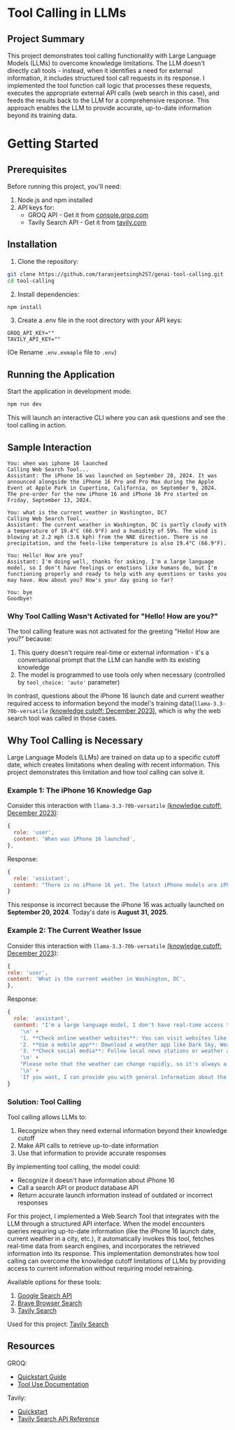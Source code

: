 # Tool Calling in LLMs

## Project Summary

This project demonstrates tool calling functionality with Large Language Models (LLMs) to overcome knowledge limitations. The LLM doesn't directly call tools - instead, when it identifies a need for external information, it includes structured tool call requests in its response. I implemented the tool function call logic that processes these requests, executes the appropriate external API calls (web search in this case), and feeds the results back to the LLM for a comprehensive response. This approach enables the LLM to provide accurate, up-to-date information beyond its training data.

# Getting Started

## Prerequisites

Before running this project, you'll need:

1. Node.js and npm installed
2. API keys for:
    - GROQ API - Get it from [console.groq.com](https://console.groq.com/)
    - Tavily Search API - Get it from [tavily.com](https://www.tavily.com/)

## Installation

1. Clone the repository:

```bash
git clone https://github.com/taranjeetsingh257/genai-tool-calling.git
cd tool-calling
```

2. Install dependencies:

```bash
npm install
```

3. Create a .env file in the root directory with your API keys:

```
GROQ_API_KEY=""
TAVILY_API_KEY=""
```

(Oe Rename `.env.exmaple` file to `.env`)

## Running the Application

Start the application in development mode:

```bash
npm run dev
```

This will launch an interactive CLI where you can ask questions and see the tool calling in action.

## Sample Interaction

```
You: when was iphone 16 launched
Calling Web Search Tool...
Assistant: The iPhone 16 was launched on September 20, 2024. It was announced alongside the iPhone 16 Pro and Pro Max during the Apple Event at Apple Park in Cupertino, California, on September 9, 2024. The pre-order for the new iPhone 16 and iPhone 16 Pro started on Friday, September 13, 2024.

You: what is the current weather in Washington, DC?
Calling Web Search Tool...
Assistant: The current weather in Washington, DC is partly cloudy with a temperature of 19.4°C (66.9°F) and a humidity of 59%. The wind is blowing at 2.2 mph (3.6 kph) from the NNE direction. There is no precipitation, and the feels-like temperature is also 19.4°C (66.9°F).

You: Hello! How are you?
Assistant: I'm doing well, thanks for asking. I'm a large language model, so I don't have feelings or emotions like humans do, but I'm functioning properly and ready to help with any questions or tasks you may have. How about you? How's your day going so far?

You: bye
Goodbye!
```

### Why Tool Calling Wasn't Activated for "Hello! How are you?"

The tool calling feature was not activated for the greeting "Hello! How are you?" because:

1. This query doesn't require real-time or external information - it's a conversational prompt that the LLM can handle with its existing knowledge
2. The model is programmed to use tools only when necessary (controlled by `tool_choice: 'auto'` parameter)

In contrast, questions about the iPhone 16 launch date and current weather required access to information beyond the model's training data(`llama-3.3-70b-versatile` [(knowledge cutoff: December 2023)](https://github.com/meta-llama/llama-models/blob/main/models/llama3_3/MODEL_CARD.md), which is why the web search tool was called in those cases.

## Why Tool Calling is Necessary

Large Language Models (LLMs) are trained on data up to a specific cutoff date, which creates limitations when dealing with recent information. This project demonstrates this limitation and how tool calling can solve it.

### Example 1: The iPhone 16 Knowledge Gap

Consider this interaction with `llama-3.3-70b-versatile` [(knowledge cutoff: December 2023)](https://github.com/meta-llama/llama-models/blob/main/models/llama3_3/MODEL_CARD.md):

```javascript
{
  role: 'user',
  content: 'When was iPhone 16 launched',
},
```

Response:

```javascript
{
  role: 'assistant',
  content: "There is no iPhone 16 yet. The latest iPhone models are iPhone 14 series, which were launched on September 7, 2022. Apple typically releases new iPhone models every year, but they have not announced or launched an iPhone 16 model. If you're looking for information on upcoming iPhone models, I'd be happy to provide you with the latest rumors and speculations!"
}
```

This response is incorrect because the iPhone 16 was actually launched on **September 20, 2024**. Today's date is **August 31, 2025**.

### Example 2: The Current Weather Issue

Consider this interaction with `llama-3.3-70b-versatile` [(knowledge cutoff: December 2023)](https://github.com/meta-llama/llama-models/blob/main/models/llama3_3/MODEL_CARD.md):

```javascript
{
role: 'user',
content: 'What is the current weather in Washington, DC',
},
```

Response:

```javascript
{
  role: 'assistant',
  content: "I'm a large language model, I don't have real-time access to current weather conditions. But I can suggest some ways for you to find out the current weather in Washington, DC:\n" +
    '\n' +
    '1. **Check online weather websites**: You can visit websites like AccuWeather, Weather.com, or the National Weather Service (NWS) to get the current weather conditions in Washington, DC.\n' +
    '2. **Use a mobile app**: Download a weather app like Dark Sky, Weather Underground, or The Weather Channel to get real-time weather updates on your smartphone.\n' +
    '3. **Check social media**: Follow local news stations or weather accounts on social media platforms like Twitter or Facebook to get updates on the current weather in Washington, DC.\n' +
    '\n' +
    "Please note that the weather can change rapidly, so it's always a good idea to check multiple sources for the most up-to-date information.\n" +
    '\n' +
    'If you want, I can provide you with general information about the climate in Washington, DC, or help you with anything else. Just let me know!'
}
```

### Solution: Tool Calling

Tool calling allows LLMs to:

1. Recognize when they need external information beyond their knowledge cutoff
2. Make API calls to retrieve up-to-date information
3. Use that information to provide accurate responses

By implementing tool calling, the model could:

-   Recognize it doesn't have information about iPhone 16
-   Call a search API or product database API
-   Return accurate launch information instead of outdated or incorrect responses

For this project, I implemented a Web Search Tool that integrates with the LLM through a structured API interface. When the model encounters queries requiring up-to-date information (like the iPhone 16 launch date, current weather in a city, etc.), it automatically invokes this tool, fetches real-time data from search engines, and incorporates the retrieved information into its response. This implementation demonstrates how tool calling can overcome the knowledge cutoff limitations of LLMs by providing access to current information without requiring model retraining.

Available options for these tools:

1.  [Google Search API](https://serper.dev/)
2.  [Brave Browser Search](https://brave.com/search/api/)
3.  [Tavily Search](https://www.tavily.com/)

Used for this project: [Tavily Search](https://www.tavily.com/)

## Resources

GROQ:

-   [Quickstart Guide](https://console.groq.com/docs/quickstart)
-   [Tool Use Documentation](https://console.groq.com/docs/tool-use)

Tavily:

-   [Quickstart](https://docs.tavily.com/documentation/quickstart)
-   [Tavily Search API Reference](https://docs.tavily.com/documentation/api-reference/endpoint/search)
